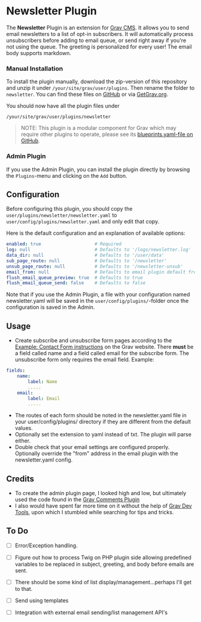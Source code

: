 # Newsletter Plugin

The **Newsletter** Plugin is an extension for [Grav CMS](http://github.com/getgrav/grav). It allows you to send email newsletters to a list of opt-in subscribers. It will automatically process unsubscribers before adding to email queue, or send right away if you're not using the queue. The greeting is personalized for every user! The email body supports markdown.

### Manual Installation

To install the plugin manually, download the zip-version of this repository and unzip it under `/your/site/grav/user/plugins`. Then rename the folder to `newsletter`. You can find these files on [GitHub](https://github.com/marknokes/grav-plugin-newsletter) or via [GetGrav.org](http://getgrav.org/downloads/plugins#extras).

You should now have all the plugin files under

    /your/site/grav/user/plugins/newsletter
	
> NOTE: This plugin is a modular component for Grav which may require other plugins to operate, please see its [blueprints.yaml-file on GitHub](https://github.com/marknokes/grav-plugin-newsletter/blob/master/blueprints.yaml).

### Admin Plugin

If you use the Admin Plugin, you can install the plugin directly by browsing the `Plugins`-menu and clicking on the `Add` button.

## Configuration

Before configuring this plugin, you should copy the `user/plugins/newsletter/newsletter.yaml` to `user/config/plugins/newsletter.yaml` and only edit that copy.

Here is the default configuration and an explanation of available options:

```yaml
enabled: true                    # Required
log: null                        # Defaults to '/logs/newsletter.log'
data_dir: null                   # Defaults to '/user/data'
sub_page_route: null             # Defaults to '/newsletter'
unsub_page_route: null           # Defaults to '/newsletter-unsub'
email_from: null                 # Defaults to email plugin default from
flush_email_queue_preview: true  # Defaults to true
flush_email_queue_send: false    # Defaults to false
```

Note that if you use the Admin Plugin, a file with your configuration named newsletter.yaml will be saved in the `user/config/plugins/`-folder once the configuration is saved in the Admin.

## Usage

* Create subscribe and unsubscribe form pages according to the [Example: Contact Form instructions](https://learn.getgrav.org/16/forms/forms/example-form) on the Grav website. There **must** be a field called name and a field called email for the subscribe form. The unsubscribe form only requires the email field.
Example:
```yaml
fields:
    name:
        label: Name
        .....
    email:
        label: Email
        .....
```
* The routes of each form should be noted in the newsletter.yaml file in your user/config/plugins/ directory if they are different from the default values.
* Optionally set the extension to yaml instead of txt. The plugin will parse either.
* Double check that your email settings are configured properly. Optionally override the "from" address in the email plugin with the newsletter.yaml config.

## Credits

* To create the admin plugin page, I looked high and low, but ultimately used the code found in the [Grav Comments Plugin](https://github.com/getgrav/grav-plugin-comments)
* I also would have spent far more time on it without the help of [Grav Dev Tools](https://github.com/getgrav/grav-plugin-devtools), upon which I stumbled while searching for tips and tricks.

## To Do

- [ ] Error/Exception handling.
- [ ] Figure out how to process Twig on PHP plugin side allowing predefined variables to be replaced in subject, greeting, and body before emails are sent.
- [ ] There should be some kind of list display/management...perhaps I'll get to that.
- [ ] Send using templates
- [ ] Integration with external email sending/list management API's

